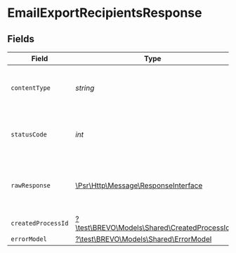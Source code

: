 # EmailExportRecipientsResponse


## Fields

| Field                                                                                                        | Type                                                                                                         | Required                                                                                                     | Description                                                                                                  |
| ------------------------------------------------------------------------------------------------------------ | ------------------------------------------------------------------------------------------------------------ | ------------------------------------------------------------------------------------------------------------ | ------------------------------------------------------------------------------------------------------------ |
| `contentType`                                                                                                | *string*                                                                                                     | :heavy_check_mark:                                                                                           | HTTP response content type for this operation                                                                |
| `statusCode`                                                                                                 | *int*                                                                                                        | :heavy_check_mark:                                                                                           | HTTP response status code for this operation                                                                 |
| `rawResponse`                                                                                                | [\Psr\Http\Message\ResponseInterface](https://www.php-fig.org/psr/psr-7/#33-psrhttpmessageresponseinterface) | :heavy_minus_sign:                                                                                           | Raw HTTP response; suitable for custom response parsing                                                      |
| `createdProcessId`                                                                                           | [?\test\BREVO\Models\Shared\CreatedProcessId](../../models/shared/CreatedProcessId.md)                       | :heavy_minus_sign:                                                                                           | process id created                                                                                           |
| `errorModel`                                                                                                 | [?\test\BREVO\Models\Shared\ErrorModel](../../models/shared/ErrorModel.md)                                   | :heavy_minus_sign:                                                                                           | bad request                                                                                                  |